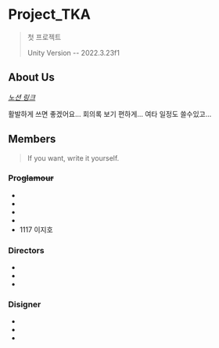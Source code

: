 # Project_TKA

> 첫 프로젝트
> 
> 
>  Unity Version -- 2022.3.23f1



## About Us
[*노션 링크*](https://www.notion.so/invite/999af64f89c43804a1441ee0d3969bfea461ea79)

활발하게 쓰면 좋겠어요... 회의록 보기 편하게...
여타 일정도 쓸수있고...  

## Members

    

> If you want, write it yourself.

 
### Pro~~glamour~~
 - 
-
-
-
- 1117 이지호

### Directors
-
-
-

### Disigner 
-
-
-
